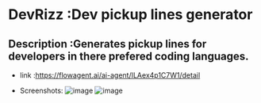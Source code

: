 # DevRizz :Dev pickup lines generator

## Description :Generates pickup lines for developers in there prefered coding languages.
- link :https://flowagent.ai/ai-agent/ILAex4p1C7W1/detail

- Screenshots:
![image](https://github.com/shelar1423/flowagent/assets/82649533/4a36601b-2cc6-4461-acb1-e7233044b8bf)
![image](https://github.com/shelar1423/flowagent/assets/82649533/11e644aa-ad9f-4093-a701-51f7e1201e27)

